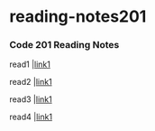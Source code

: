 # reading-notes201

### Code 201 Reading Notes



 read1 |[link1]()
 
 read2 |[link1]()
 
 read3 |[link1]()
 
 read4 |[link1]()





